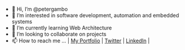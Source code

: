 - 👋 Hi, I’m @petergambo
- 👀 I’m interested in software development, automation and embedded systems
- 🌱 I’m currently learning Web Architecture
- 💞️ I’m looking to collaborate on projects
- 📫 How to reach me ...
  | [My Portfolio](https://www.petergambo.com.ng) | [Twitter](https://www.twitter.com/lucre8tiv) | [LinkedIn](https://www.linkedin.com/in/peter-gambo/) |

<!---
petergambo/petergambo is a ✨ special ✨ repository because its `README.md` (this file) appears on your GitHub profile.
You can click the Preview link to take a look at your changes.
--->

